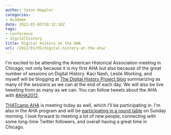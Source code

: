 ```yaml
---
author: Jason Heppler
categories:
- Academe
date: 2012-01-05T10:12:16Z
tags:
- conference
- digitalhistory
title: Digital History at the AHA
url: /2012/01/05/digital-history-at-the-aha/
---
```


I'm excited to be attending the American Historical Association meeting in Chicago, not only because it is my first AHA but also because of the great number of sessions on Digital History. Kaci Nash, Leslie Working, and myself will be blogging at [The Digital History Project blog](https://digitalhistory.wordpress.com/) summarizing as many of the sessions as we can at the end of each day. We will also be live tweeting from as many as we can. You can follow tweets about the AHA with [#AHA2012](https://twitter.com/#!/search/%23aha2012).

[THATcamp AHA](http://aha2012.thatcamp.org/) is meeting today as well, which I'll be participating in. I'm also in the AHA program and will be [participating in a round table](http://aha.confex.com/aha/2012/webprogram/Session6779.html) on Sunday morning. I look forward to meeting a lot of new people, connecting with some long-time Twitter followers, and overall having a great time in Chicago.
